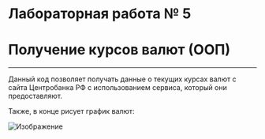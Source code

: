 # Лабораторная работа № 5
# Получение курсов валют (ООП)
***
Данный код позволяет получать данные о текущих курсах валют с сайта Центробанка РФ с использованием сервиса, который они предоставляют.

Также, в конце рисует график валют:

![Изображение](currencies.png "график")